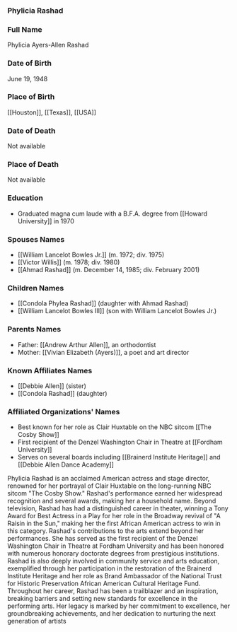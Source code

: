 ### Phylicia Rashad

### Full Name

Phylicia Ayers-Allen Rashad

### Date of Birth

June 19, 1948

### Place of Birth

[[Houston]], [[Texas]], [[USA]]
### Date of Death

Not available

### Place of Death

Not available

### Education

- Graduated magna cum laude with a B.F.A. degree from [[Howard University]] in 1970
### Spouses Names

- [[William Lancelot Bowles Jr.]] (m. 1972; div. 1975)
- [[Victor Willis]] (m. 1978; div. 1980)
- [[Ahmad Rashad]] (m. December 14, 1985; div. February 2001)

### Children Names

- [[Condola Phylea Rashad]] (daughter with Ahmad Rashad)
- [[William Lancelot Bowles III]] (son with William Lancelot Bowles Jr.)
### Parents Names

- Father: [[Andrew Arthur Allen]], an orthodontist
- Mother: [[Vivian Elizabeth (Ayers)]], a poet and art director

### Known Affiliates Names

- [[Debbie Allen]] (sister)
- [[Condola Rashad]] (daughter)

### Affiliated Organizations' Names

- Best known for her role as Clair Huxtable on the NBC sitcom [[The Cosby Show]]
- First recipient of the Denzel Washington Chair in Theatre at [[Fordham University]]
- Serves on several boards including [[Brainerd Institute Heritage]] and [[Debbie Allen Dance Academy]]

Phylicia Rashad is an acclaimed American actress and stage director, renowned for her portrayal of Clair Huxtable on the long-running NBC sitcom "The Cosby Show." Rashad's performance earned her widespread recognition and several awards, making her a household name. Beyond television, Rashad has had a distinguished career in theater, winning a Tony Award for Best Actress in a Play for her role in the Broadway revival of "A Raisin in the Sun," making her the first African American actress to win in this category. Rashad's contributions to the arts extend beyond her performances. She has served as the first recipient of the Denzel Washington Chair in Theatre at Fordham University and has been honored with numerous honorary doctorate degrees from prestigious institutions. Rashad is also deeply involved in community service and arts education, exemplified through her participation in the restoration of the Brainerd Institute Heritage and her role as Brand Ambassador of the National Trust for Historic Preservation African American Cultural Heritage Fund. Throughout her career, Rashad has been a trailblazer and an inspiration, breaking barriers and setting new standards for excellence in the performing arts. Her legacy is marked by her commitment to excellence, her groundbreaking achievements, and her dedication to nurturing the next generation of artists